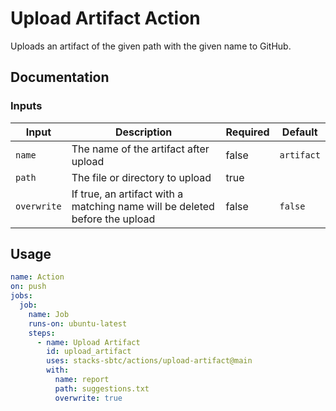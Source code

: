 # Upload Artifact Action

Uploads an artifact of the given path with the given name to GitHub.

## Documentation

### Inputs

| Input       | Description                                                                 | Required | Default    |
| ----------- | --------------------------------------------------------------------------- | -------- | ---------- |
| `name`      | The name of the artifact after upload                                       | false    | `artifact` |
| `path`      | The file or directory to upload                                             | true     |            |
| `overwrite` | If true, an artifact with a matching name will be deleted before the upload | false    | `false`    |

## Usage

```yaml
name: Action
on: push
jobs:
  job:
    name: Job
    runs-on: ubuntu-latest
    steps:
      - name: Upload Artifact
        id: upload_artifact
        uses: stacks-sbtc/actions/upload-artifact@main
        with:
          name: report
          path: suggestions.txt
          overwrite: true
```
